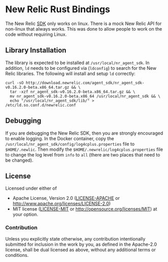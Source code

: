 # New Relic Rust Bindings

The New Relic [SDK](https://docs.newrelic.com/docs/agents/agent-sdk) only works on linux. There is a mock New Relic API for non-linux that always works. This was done to allow people to work on the code without requiring Linux.

## Library Installation

The library is expected to be installed at `/usr/local/nr_agent_sdk`. In addition, `ld` needs to be configured via (`ldconfig`) to search for the New Relic libraries. The following will install and setup `ld` correctly:

```console
curl -sO http://download.newrelic.com/agent_sdk/nr_agent_sdk-v0.16.2.0-beta.x86_64.tar.gz && \
  tar -xzf nr_agent_sdk-v0.16.2.0-beta.x86_64.tar.gz && \
  mv nr_agent_sdk-v0.16.2.0-beta.x86_64 /usr/local/nr_agent_sdk && \
  echo "/usr/local/nr_agent_sdk/lib/" > /etc/ld.so.conf.d/newrelic.conf
```

## Debugging

If you are debugging the New Relic SDK, then you are strongly encouraged to enable logging. In the Docker container, copy the `/usr/local/nr_agent_sdk/config/log4cplus.properties` file
to `$HOME/.newlic`. Then modify the `$HOME/.newrelic/log4cplus.properties` file to change the log level from `info` to `all` (there are two places that need to be changed).

## License

Licensed under either of
 * Apache License, Version 2.0 ([LICENSE-APACHE](LICENSE-APACHE) or http://www.apache.org/licenses/LICENSE-2.0)
 * MIT license ([LICENSE-MIT](LICENSE-MIT) or http://opensource.org/licenses/MIT)
at your option.

### Contribution

Unless you explicitly state otherwise, any contribution intentionally submitted
for inclusion in the work by you, as defined in the Apache-2.0 license, shall be dual licensed as above, without any
additional terms or conditions.
